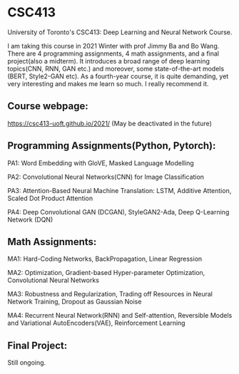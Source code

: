 # CSC413
University of Toronto's CSC413: Deep Learning and Neural Network Course. 

I am taking this course in 2021 Winter with prof Jimmy Ba and Bo Wang. There are 4 programming assignments, 4 math assignments, and a final project(also a midterm). It introduces a broad range of deep learning topics(CNN, RNN, GAN etc.) and moreover, some state-of-the-art models (BERT, Style2-GAN etc). As a fourth-year course, it is quite demanding, yet very interesting and makes me learn so much. I really recommend it. 

## Course webpage:
https://csc413-uoft.github.io/2021/  (May be deactivated in the future)



## Programming Assignments(Python, Pytorch):
PA1: Word Embedding with GloVE, Masked Language Modelling

PA2: Convolutional Neural Networks(CNN) for Image Classification

PA3: Attention-Based Neural Machine Translation: LSTM, Additive Attention, Scaled Dot Product Attention

PA4: Deep Convolutional GAN (DCGAN), StyleGAN2-Ada, Deep Q-Learning Network (DQN)


## Math Assignments:
MA1: Hard-Coding Networks, BackPropagation, Linear Regression

MA2: Optimization, Gradient-based Hyper-parameter Optimization, Convolutional Neural Networks

MA3: Robustness and Regularization, Trading off Resources in Neural Network Training, Dropout as Gaussian Noise

MA4: Recurrent Neural Network(RNN) and Self-attention, Reversible Models and Variational AutoEncoders(VAE), Reinforcement Learning

## Final Project: 

Still ongoing.
